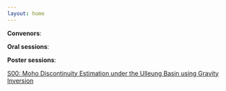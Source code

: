 ```yaml
---
layout: home
---
```



**Convenors**:

**Oral sessions**:

**Poster sessions**:

[S00: Moho Discontinuity Estimation under the Ulleung Basin using Gravity Inversion](S00_Akbar_MohoDisc)

